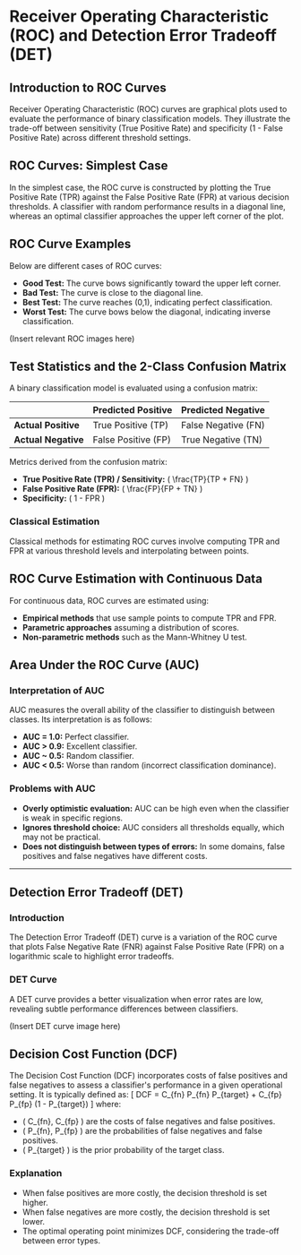 # Receiver Operating Characteristic (ROC) and Detection Error Tradeoff (DET)

## Introduction to ROC Curves
Receiver Operating Characteristic (ROC) curves are graphical plots used to evaluate the performance of binary classification models. They illustrate the trade-off between sensitivity (True Positive Rate) and specificity (1 - False Positive Rate) across different threshold settings.

## ROC Curves: Simplest Case
In the simplest case, the ROC curve is constructed by plotting the True Positive Rate (TPR) against the False Positive Rate (FPR) at various decision thresholds. A classifier with random performance results in a diagonal line, whereas an optimal classifier approaches the upper left corner of the plot.

## ROC Curve Examples
Below are different cases of ROC curves:

- **Good Test:** The curve bows significantly toward the upper left corner.
- **Bad Test:** The curve is close to the diagonal line.
- **Best Test:** The curve reaches (0,1), indicating perfect classification.
- **Worst Test:** The curve bows below the diagonal, indicating inverse classification.

(Insert relevant ROC images here)

## Test Statistics and the 2-Class Confusion Matrix
A binary classification model is evaluated using a confusion matrix:

|               | Predicted Positive | Predicted Negative |
|--------------|--------------------|--------------------|
| **Actual Positive** | True Positive (TP) | False Negative (FN) |
| **Actual Negative** | False Positive (FP) | True Negative (TN) |

Metrics derived from the confusion matrix:
- **True Positive Rate (TPR) / Sensitivity:** \( \frac{TP}{TP + FN} \)
- **False Positive Rate (FPR):** \( \frac{FP}{FP + TN} \)
- **Specificity:** \( 1 - FPR \)

### Classical Estimation
Classical methods for estimating ROC curves involve computing TPR and FPR at various threshold levels and interpolating between points.

## ROC Curve Estimation with Continuous Data
For continuous data, ROC curves are estimated using:
- **Empirical methods** that use sample points to compute TPR and FPR.
- **Parametric approaches** assuming a distribution of scores.
- **Non-parametric methods** such as the Mann-Whitney U test.

## Area Under the ROC Curve (AUC)
### Interpretation of AUC
AUC measures the overall ability of the classifier to distinguish between classes. Its interpretation is as follows:
- **AUC = 1.0:** Perfect classifier.
- **AUC > 0.9:** Excellent classifier.
- **AUC ~ 0.5:** Random classifier.
- **AUC < 0.5:** Worse than random (incorrect classification dominance).

### Problems with AUC
- **Overly optimistic evaluation:** AUC can be high even when the classifier is weak in specific regions.
- **Ignores threshold choice:** AUC considers all thresholds equally, which may not be practical.
- **Does not distinguish between types of errors:** In some domains, false positives and false negatives have different costs.

---

## Detection Error Tradeoff (DET)
### Introduction
The Detection Error Tradeoff (DET) curve is a variation of the ROC curve that plots False Negative Rate (FNR) against False Positive Rate (FPR) on a logarithmic scale to highlight error tradeoffs.

### DET Curve
A DET curve provides a better visualization when error rates are low, revealing subtle performance differences between classifiers.

(Insert DET curve image here)

## Decision Cost Function (DCF)
The Decision Cost Function (DCF) incorporates costs of false positives and false negatives to assess a classifier's performance in a given operational setting. It is typically defined as:
\[
DCF = C_{fn} P_{fn} P_{target} + C_{fp} P_{fp} (1 - P_{target})
\]
where:
- \( C_{fn}, C_{fp} \) are the costs of false negatives and false positives.
- \( P_{fn}, P_{fp} \) are the probabilities of false negatives and false positives.
- \( P_{target} \) is the prior probability of the target class.

### Explanation
- When false positives are more costly, the decision threshold is set higher.
- When false negatives are more costly, the decision threshold is set lower.
- The optimal operating point minimizes DCF, considering the trade-off between error types.
